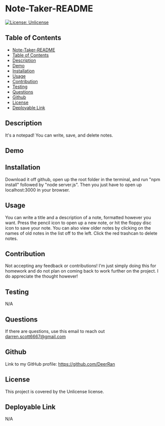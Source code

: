 # Note-Taker-README
[![License: Unlicense](https://img.shields.io/badge/license-Unlicense-green)](http://unlicense.org/)
## Table of Contents   
- [Note-Taker-README](#datatitle)
- [Table of Contents](#table-of-contents)
- [Description](#description)
- [Demo](#demo)
- [Installation](#installation)
- [Usage](#usage)
- [Contribution](#contribution)
- [Testing](#testing)
- [Questions](#questions)
- [Github](#github)
- [License](#license)
- [Deployable Link](#deployable-link)
## Description  
It's a notepad! You can write, save, and delete notes.
## Demo

## Installation
Download it off github, open up the root folder in the terminal, and run "npm install" followed by "node server.js". Then you just have to open up localhost:3000 in your browser.
## Usage
You can write a title and a description of a note, formatted however you want. Press the pencil icon to open up a new note, or hit the floppy disc icon to save your note. You can also view older notes by clicking on the names of old notes in the list off to the left. Click the red trashcan to delete notes.
## Contribution
Not accepting any feedback or contributions! I'm just simply doing this for homework and do not plan on coming back to work further on the project. I do appreciate the thought however!
## Testing
N/A
## Questions
If there are questions, use this email to reach out darren.scott6667@gmail.com
## Github
Link to my GitHub profile: https://github.com/DeerRan
## License
This project is covered by the Unlicense license.
## Deployable Link
N/A